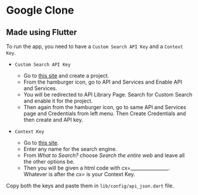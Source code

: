 # Google Clone

## Made using Flutter

To run the app, you need to have a `Custom Search API Key` and a `Context Key`.

- `Custom Search API Key`
  - Go to [this site](https://console.cloud.google.com/) and create a project.
  - From the hamburger icon, go to API and Services and Enable API and Services.
  - You will be redirected to API Library Page. Search for Custom Search and enable it for the project.
  - Then again from the hamburger icon, go to same API and Services page and Credentials from left menu. Then Create Credentials and then create and API key.


- `Context Key`
  - Go to [this site](https://programmablesearchengine.google.com/controlpanel/create).
  - Enter any name for the search engine.
  - From *What to Search?* choose *Search the entire web* and leave all the other options be.
  - Then you will be given a html code with cx=________________. Whatever is after the *cx=* is your Context Key.

Copy both the keys and paste them in `lib/config/api_json.dart` file.
